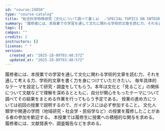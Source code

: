 ```yaml
---
id: "course:24858"
type: "course-catalog"
title: "総合科学特殊研究（文化について調べて書くa） ／SPECIAL TOPICS ON INTEGRATED ARTS AND SCIENCES: ANTHROPOLOGICAL RESEARCH METHODS A"
summary: "履修者には、本授業での学習を通して文化に関わる学術的文章を読む力、それを通して考える力、学術的文章を書く力を身につけていただきたい。 毎年具体的なテーマを設定して研究・調査をしてもらう。本年は文化と「見ること」の関係について文献などで理解を…"
tags: []
campus: ""
credits: 2
instructors: []
license: " "
version:
  created_at: "2025-10-09T03:48:57Z"
  updated_at: "2025-10-09T03:48:57Z"
---
```


履修者には、本授業での学習を通して文化に関わる学術的文章を読む力、それを通して考える力、学術的文章を書く力を身につけていただきたい。 毎年具体的なテーマを設定して研究・調査をしてもらう。本年は文化と「見ること」の関係について文献などで理解を深めるとともに、自分が関心をもったテーマについて調べてその結果をまとめる作業を行ってもらう予定である。 授業の進め方については初回の授業で説明するので、ガイダンスには必ず参加すること。 文化人類学や関連の学問（地域研究・社会学・民俗学など）の授業を履修したことがある者の参加を歓迎する。 本授業では履修生に授業への積極的な関与を求める。履修者には、文献発表や、調査報告などを求める。
